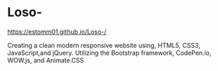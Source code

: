 # Loso-
https://estomm01.github.io/Loso-/

Creating a clean modern responsive website using, HTML5, CSS3, JavaScript,and jQuery.
Utilizing the Bootstrap framework, CodePen.io, WOW.js, and Animate.CSS
